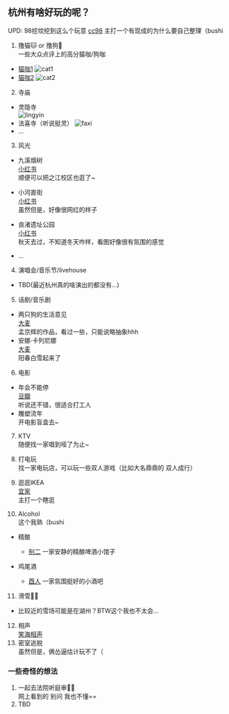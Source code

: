 ## 杭州有啥好玩的呢？  

UPD: 98挖坟挖到这么个玩意 [cc98](https://www.cc98.org/topic/5062163)  主打一个有现成的为什么要自己整理（bushi

1. 撸猫🐱 or 撸狗🐶    
一些大众点评上的高分猫咖/狗咖  
- [猫咖1](https://www.dianping.com/shop/H8tlaxJQwzsrUKAy)
![cat1](./figures/cat1.jpg)
- [猫咖2](https://www.dianping.com/shop/H3KvQKZgLbqvlg3v)
![cat2](figures/cat2.jpg)

2. 寺庙 
- 灵隐寺  
  ![lingyin](figures/灵隐寺.jpg)
- 法喜寺（听说挺灵）
  ![faxi](figures/法喜寺.jpg)
- ...

3. 风光

- 九溪烟树  
  [小红书](https://www.xiaohongshu.com/explore/65858df5000000000602bf77?app_platform=android&app_version=8.20.0&author_share=1&ignoreEngage=true&share_from_user_hidden=true&type=normal&xhsshare=WeixinSession&appuid=6027bf0a000000000100a10d&apptime=1704889889)  
  顺便可以把之江校区也逛了~  

- 小河直街  
  [小红书](https://www.xiaohongshu.com/explore/6588278f000000000503998f?app_platform=android&app_version=8.20.0&author_share=1&ignoreEngage=true&share_from_user_hidden=true&type=normal&xhsshare=WeixinSession&appuid=6027bf0a000000000100a10d&apptime=1704890904&wechatWid=d025659d6b023bc47154654211bef8b3&wechatOrigin=menu)  
  虽然但是，好像很网红的样子
  
- 良渚遗址公园  
  [小红书](https://www.xiaohongshu.com/explore/659e7d57000000001d0306d0?app_platform=android&app_version=8.20.0&author_share=1&ignoreEngage=true&share_from_user_hidden=true&type=normal&xhsshare=WeixinSession&appuid=6027bf0a000000000100a10d&apptime=1704890751&wechatWid=d025659d6b023bc47154654211bef8b3&wechatOrigin=menu)  
  秋天去过，不知道冬天咋样，看图好像很有氛围的感觉
- ...

4. 演唱会/音乐节/livehouse
- TBD(最近杭州真的啥演出的都没有...)

5. 话剧/音乐剧
- 两只狗的生活意见  
  [大麦](https://m.damai.cn/damai/detail/item.html?utm=&itemId=750191147066&from=appshare)  
  孟京辉的作品，看过一些，只能说略抽象hhh
- 安娜·卡列尼娜  
[大麦](https://m.damai.cn/damai/detail/item.html?utm=&itemId=745112366716&from=appshare)   
阳春白雪起来了

6. 电影
- 年会不能停  
  [豆瓣](https://movie.douban.com/subject/35725869/)   
  听说还不错，很适合打工人
- 雕塑流年   
  开电影盲盒去~

7. KTV  
   随便找一家唱到哑了为止~

8. 打电玩  
  找一家电玩店，可以玩一些双人游戏（比如大名鼎鼎的 双人成行）

9. 逛逛IKEA  
   [宜家](https://www.dianping.com/shop/k5s70IpRDMsVMzXt)  
    主打一个瞎逛

10.   Alcohol  
这个我熟（bushi
- 精酿
  - [别二](https://www.dianping.com/shop/G9Ovz13rgEuxIEo3)  一家安静的精酿啤酒小馆子

- 鸡尾酒
  - [酉人](https://www.dianping.com/shop/H9k3eTFal08hqicu) 一家氛围挺好的小酒吧

11. 滑雪🏂🏻
  - 比较近的雪场可能是在湖州？BTW这个我也不太会...

12. 相声  
    [笑海相声](https://m.damai.cn/damai/detail/item.html?utm=&itemId=703038161856&from=appshare)
13. 密室逃脱  
    虽然但是，俩怂逼估计玩不了（

### 一些奇怪的想法

1. 一起去法院听庭审👂🏻  
   网上看到的 别问 我也不懂==
2. TBD
  